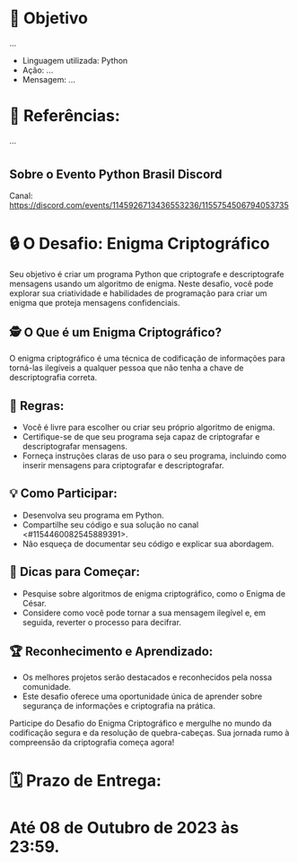 # 🎯 Objetivo
...

- Linguagem utilizada: Python
- Ação: ...
- Mensagem: ...

# 🔖 Referências:
...
# 

## Sobre o Evento Python Brasil Discord
Canal: https://discord.com/events/1145926713436553236/1155754506794053735


# 🔒 O Desafio: Enigma Criptográfico
Seu objetivo é criar um programa Python que criptografe e descriptografe mensagens usando um algoritmo de enigma. Neste desafio, você pode explorar sua criatividade e habilidades de programação para criar um enigma que proteja mensagens confidenciais.

## 🕵️ O Que é um Enigma Criptográfico?
O enigma criptográfico é uma técnica de codificação de informações para torná-las ilegíveis a qualquer pessoa que não tenha a chave de descriptografia correta.

## 📕 Regras:
- Você é livre para escolher ou criar seu próprio algoritmo de enigma.
- Certifique-se de que seu programa seja capaz de criptografar e descriptografar mensagens.
- Forneça instruções claras de uso para o seu programa, incluindo como inserir mensagens para criptografar e descriptografar.

## 💡 Como Participar:
- Desenvolva seu programa em Python.
- Compartilhe seu código e sua solução no canal <#1154460082545889391>.
- Não esqueça de documentar seu código e explicar sua abordagem.

## 🧩 Dicas para Começar:
- Pesquise sobre algoritmos de enigma criptográfico, como o Enigma de César.
- Considere como você pode tornar a sua mensagem ilegível e, em seguida, reverter o processo para decifrar.

## 🏆 Reconhecimento e Aprendizado:
- Os melhores projetos serão destacados e reconhecidos pela nossa comunidade.
- Este desafio oferece uma oportunidade única de aprender sobre segurança de informações e criptografia na prática.

Participe do Desafio do Enigma Criptográfico e mergulhe no mundo da codificação segura e da resolução de quebra-cabeças. Sua jornada rumo à compreensão da criptografia começa agora!

# 🗓️ Prazo de Entrega:
# Até 08 de Outubro de 2023 às 23:59.
